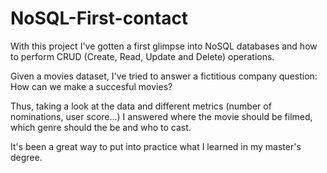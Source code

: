 # NoSQL-First-contact

With this project I've gotten a first glimpse into NoSQL databases and how to perform CRUD (Create, Read, Update and Delete) operations.

Given a movies dataset, I've tried to answer a fictitious company question: How can we make a succesful movies?

Thus, taking a look at the data and different metrics (number of nominations, user score...) I answered where the movie should be filmed, which genre should the be and who to cast.

It's been a great way to put into practice what I learned in my master's degree.
